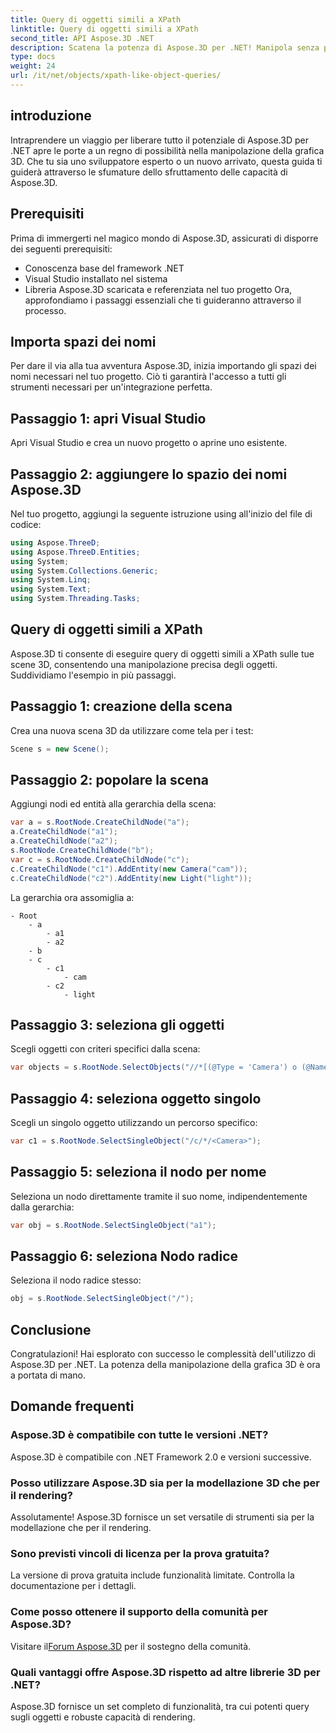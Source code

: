 ```yaml
---
title: Query di oggetti simili a XPath
linktitle: Query di oggetti simili a XPath
second_title: API Aspose.3D .NET
description: Scatena la potenza di Aspose.3D per .NET! Manipola senza problemi la grafica 3D con query simili a XPath. Scaricalo ora per un'esperienza rivoluzionaria.
type: docs
weight: 24
url: /it/net/objects/xpath-like-object-queries/
---
```

## introduzione
Intraprendere un viaggio per liberare tutto il potenziale di Aspose.3D per .NET apre le porte a un regno di possibilità nella manipolazione della grafica 3D. Che tu sia uno sviluppatore esperto o un nuovo arrivato, questa guida ti guiderà attraverso le sfumature dello sfruttamento delle capacità di Aspose.3D.
## Prerequisiti
Prima di immergerti nel magico mondo di Aspose.3D, assicurati di disporre dei seguenti prerequisiti:
- Conoscenza base del framework .NET
- Visual Studio installato nel sistema
- Libreria Aspose.3D scaricata e referenziata nel tuo progetto
Ora, approfondiamo i passaggi essenziali che ti guideranno attraverso il processo.
## Importa spazi dei nomi
Per dare il via alla tua avventura Aspose.3D, inizia importando gli spazi dei nomi necessari nel tuo progetto. Ciò ti garantirà l'accesso a tutti gli strumenti necessari per un'integrazione perfetta.
## Passaggio 1: apri Visual Studio
Apri Visual Studio e crea un nuovo progetto o aprine uno esistente.
## Passaggio 2: aggiungere lo spazio dei nomi Aspose.3D
Nel tuo progetto, aggiungi la seguente istruzione using all'inizio del file di codice:
```csharp
using Aspose.ThreeD;
using Aspose.ThreeD.Entities;
using System;
using System.Collections.Generic;
using System.Linq;
using System.Text;
using System.Threading.Tasks;
```
## Query di oggetti simili a XPath
Aspose.3D ti consente di eseguire query di oggetti simili a XPath sulle tue scene 3D, consentendo una manipolazione precisa degli oggetti. Suddividiamo l'esempio in più passaggi.
## Passaggio 1: creazione della scena
Crea una nuova scena 3D da utilizzare come tela per i test:
```csharp
Scene s = new Scene();
```
## Passaggio 2: popolare la scena
Aggiungi nodi ed entità alla gerarchia della scena:
```csharp
var a = s.RootNode.CreateChildNode("a");
a.CreateChildNode("a1");
a.CreateChildNode("a2");
s.RootNode.CreateChildNode("b");
var c = s.RootNode.CreateChildNode("c");
c.CreateChildNode("c1").AddEntity(new Camera("cam"));
c.CreateChildNode("c2").AddEntity(new Light("light"));
```
La gerarchia ora assomiglia a:
```
- Root
    - a
        - a1
        - a2
    - b
    - c
        - c1
            - cam
        - c2
            - light
```
## Passaggio 3: seleziona gli oggetti
Scegli oggetti con criteri specifici dalla scena:
```csharp
var objects = s.RootNode.SelectObjects("//*[(@Type = 'Camera') o (@Name = 'luce')]");
```
## Passaggio 4: seleziona oggetto singolo
Scegli un singolo oggetto utilizzando un percorso specifico:
```csharp
var c1 = s.RootNode.SelectSingleObject("/c/*/<Camera>");
```
## Passaggio 5: seleziona il nodo per nome
Seleziona un nodo direttamente tramite il suo nome, indipendentemente dalla gerarchia:
```csharp
var obj = s.RootNode.SelectSingleObject("a1");
```
## Passaggio 6: seleziona Nodo radice
Seleziona il nodo radice stesso:
```csharp
obj = s.RootNode.SelectSingleObject("/");
```
## Conclusione
Congratulazioni! Hai esplorato con successo le complessità dell'utilizzo di Aspose.3D per .NET. La potenza della manipolazione della grafica 3D è ora a portata di mano.
## Domande frequenti
### Aspose.3D è compatibile con tutte le versioni .NET?
Aspose.3D è compatibile con .NET Framework 2.0 e versioni successive.
### Posso utilizzare Aspose.3D sia per la modellazione 3D che per il rendering?
Assolutamente! Aspose.3D fornisce un set versatile di strumenti sia per la modellazione che per il rendering.
### Sono previsti vincoli di licenza per la prova gratuita?
La versione di prova gratuita include funzionalità limitate. Controlla la documentazione per i dettagli.
### Come posso ottenere il supporto della comunità per Aspose.3D?
 Visitare il[Forum Aspose.3D](https://forum.aspose.com/c/3d/18) per il sostegno della comunità.
### Quali vantaggi offre Aspose.3D rispetto ad altre librerie 3D per .NET?
Aspose.3D fornisce un set completo di funzionalità, tra cui potenti query sugli oggetti e robuste capacità di rendering.